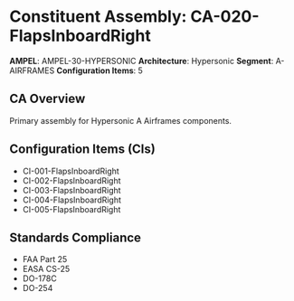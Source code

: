 # Constituent Assembly: CA-020-FlapsInboardRight

**AMPEL**: AMPEL-30-HYPERSONIC
**Architecture**: Hypersonic
**Segment**: A-AIRFRAMES
**Configuration Items**: 5

## CA Overview
Primary assembly for Hypersonic A Airframes components.

## Configuration Items (CIs)
- CI-001-FlapsInboardRight
- CI-002-FlapsInboardRight
- CI-003-FlapsInboardRight
- CI-004-FlapsInboardRight
- CI-005-FlapsInboardRight

## Standards Compliance
- FAA Part 25
- EASA CS-25
- DO-178C
- DO-254
